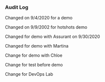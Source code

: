 ### Audit Log

Changed on 9/4/2020 for a demo

Changed on 9/9/2002 for hotshots demo

Changed for demo with Assurant on 9/30/2020

Changed for demo with Martina

Change for demo with Chloe

Change for test before demo

Change for DevOps Lab